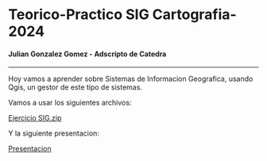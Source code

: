 # Teorico-Practico SIG Cartografia-2024
#### Julian Gonzalez Gomez - Adscripto de Catedra

---

Hoy vamos a aprender sobre Sistemas de Informacion Geografica, usando Qgis, un gestor de este tipo de sistemas.

Vamos a usar los siguientes archivos:

[Ejercicio SIG.zip](https://github.com/Julian-Gonzalez-Gomez/Teorico-Practico-SIG-Cartografia-2024/blob/main/Ejercicio%20SIG.zip)

Y la siguiente presentacion: 

[Presentacion](https://github.com/Julian-Gonzalez-Gomez/Te-rico-Practico-SIG-Cartograf-a-2024/blob/main/Adjuntos/Presentacion%20sig.pdf)

